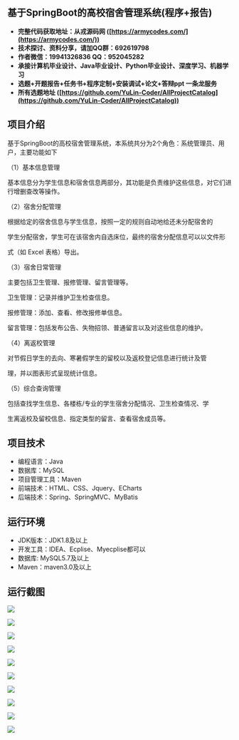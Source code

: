 ## 基于SpringBoot的高校宿舍管理系统(程序+报告)

- <b>完整代码获取地址：从戎源码网 ([https://armycodes.com/](https://armycodes.com/))</b>
- <b>技术探讨、资料分享，请加QQ群：692619798</b> 
- <b>作者微信：19941326836  QQ：952045282</b> 
- <b>承接计算机毕业设计、Java毕业设计、Python毕业设计、深度学习、机器学习</b>
- <b>选题+开题报告+任务书+程序定制+安装调试+论文+答辩ppt 一条龙服务</b>
- <b>所有选题地址 ([https://github.com/YuLin-Coder/AllProjectCatalog](https://github.com/YuLin-Coder/AllProjectCatalog)) </b>

## 项目介绍
基于SpringBoot的高校宿舍管理系统，本系统共分为2个角色：系统管理员、用户，主要功能如下

（1）基本信息管理

基本信息分为学生信息和宿舍信息两部分，其功能是负责维护这些信息，对它们进行增删查改等操作。

（2）宿舍分配管理

根据给定的宿舍信息与学生信息，按照一定的规则自动地给还未分配宿舍的

学生分配宿舍，学生可在该宿舍内自选床位，最终的宿舍分配信息可以以文件形

式（如 Excel 表格）导出。

（3）宿舍日常管理

主要包括卫生管理、报修管理、留言管理等。

卫生管理：记录并维护卫生检查信息。

报修管理：添加、查看、修改报修单信息。

留言管理：包括发布公告、失物招领、普通留言以及对这些信息的维护。

（4）离返校管理

对节假日学生的去向、寒暑假学生的留校以及返校登记信息进行统计及管

理，并以图表形式呈现统计信息。

（5）综合查询管理

包括查找学生信息、各楼栋/专业的学生宿舍分配情况、卫生检查情况、学

生离返校及留校信息、指定类型的留言、查看宿舍成员等。 


## 项目技术
- 编程语言：Java
- 数据库：MySQL
- 项目管理工具：Maven
- 前端技术：HTML、CSS、Jquery、ECharts
- 后端技术：Spring、SpringMVC、MyBatis

## 运行环境
- JDK版本：JDK1.8及以上
- 开发工具：IDEA、Ecplise、Myecplise都可以
- 数据库: MySQL5.7及以上
- Maven：maven3.0及以上

## 运行截图
![](screenshot/1.png)

![](screenshot/2.png)

![](screenshot/3.png)

![](screenshot/4.png)

![](screenshot/5.png)

![](screenshot/6.png)

![](screenshot/7.png)

![](screenshot/8.png)

![](screenshot/9.png)

![](screenshot/10.png)
